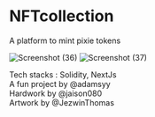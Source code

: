 # NFTcollection
A platform to mint pixie tokens

![Screenshot (36)](https://user-images.githubusercontent.com/75473780/194889625-d2c3dec2-e830-4b2c-b823-627639ed50c4.png)
![Screenshot (37)](https://user-images.githubusercontent.com/75473780/194889632-23e71a9f-4a35-45da-94db-a9273bdeb858.png)

Tech stacks : Solidity, NextJs </br>
A fun project by @adamsyy </br>
Hardwork by @jaison080 </br>
Artwork by @JezwinThomas
